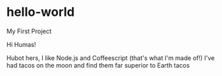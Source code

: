 # hello-world
My First Project

Hi Humas!

Hubot hers, I like Node.js and Coffeescript (that's what I'm made of!)
I've had tacos on the moon and find them far superior to Earth tacos
